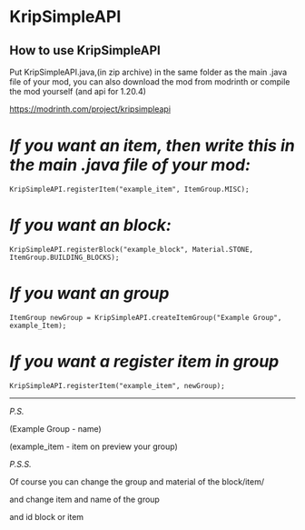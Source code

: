 # KripSimpleAPI
How to use KripSimpleAPI
---
Put KripSimpleAPI.java,(in zip archive) in the same folder as the main .java file of your mod, you can also download the mod from modrinth or compile the mod yourself (and api for 1.20.4)

https://modrinth.com/project/kripsimpleapi
 
 # _**If you want an item, then write this in the main .java file of your mod:**_
 ```KripSimpleAPI.registerItem("example_item", ItemGroup.MISC);```

 # _**If you want an block:**_

 ```KripSimpleAPI.registerBlock("example_block", Material.STONE, ItemGroup.BUILDING_BLOCKS);```

 # _**If you want an group**_

 ```ItemGroup newGroup = KripSimpleAPI.createItemGroup("Example Group", example_Item);```
 

# _**If you want a register item in group**_

```KripSimpleAPI.registerItem("example_item", newGroup);```

---

*P.S.*

 (Example Group - name)

 (example_item - item on preview your group)


*P.S.S.*

Of course you can change the group and material of the block/item/

and change item and name of the group 

and id block or item
